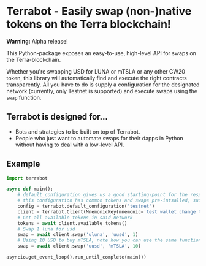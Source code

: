 # Terrabot - Easily swap (non-)native tokens on the Terra blockchain!

**Warning:** Alpha release!

This Python-package exposes an easy-to-use, high-level API for swaps on the Terra-blockchain.

Whether you're swapping USD for LUNA or mTSLA or any other CW20 token, this library will automatically find and execute the right contracts transparently. All you have to do is supply a configuration for the designated network (currently, only Testnet is supported) and execute swaps using the `swap` function.

## Terrabot is designed for...

- Bots and strategies to be built on top of Terrabot.
- People who just want to automate swaps for their dapps in Python without having to deal with a low-level API. 

## Example

```py
import terrabot

async def main():
    # default_configuration gives us a good starting-point for the respective network
    # this configuration has common tokens and swaps pre-intsalled, suitable for most users
    config = terrabot.default_configuration('testnet')
    client = terrabot.Client(MnemonicKey(mnemonic='test wallet change the seed'), config)
    # Get all available tokens in said network
    tokens = await client.available_tokens()
    # Swap 1 luna for usd
    swap = await client.swap('uluna', 'uusd', 1)
    # Using 10 USD to buy mTSLA, note how you can use the same function
    swap = await client.swap('uusd', 'mTSLA', 10)

asyncio.get_event_loop().run_until_complete(main())
```
